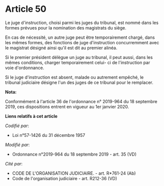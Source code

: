 # Article 50

Le juge d'instruction, choisi parmi les juges du tribunal, est nommé dans les formes prévues pour la nomination des
magistrats du siège. 

En cas de nécessité, un autre juge peut être temporairement chargé, dans les mêmes formes, des fonctions de juge
d'instruction concurremment avec le magistrat désigné ainsi qu'il est dit au premier alinéa. 

Si le premier président délègue un juge au tribunal, il peut aussi, dans les mêmes conditions, charger temporairement celui-
ci de l'instruction par voie d'ordonnance. 

Si le juge d'instruction est absent, malade ou autrement empêché, le   tribunal judiciaire désigne l'un des juges de ce
tribunal pour le remplacer.

**Nota:**

Conformément à l'article 36 de l'ordonnance n° 2019-964 du 18 septembre 2019, ces dispositions entrent en vigueur au 1er
janvier 2020.

**Liens relatifs à cet article**

_Codifié par_:

  - Loi n°57-1426 du 31 décembre 1957

_Modifié par_:

  - Ordonnance n°2019-964 du 18 septembre 2019 - art. 35 (VD)

_Cité par_:

  - CODE DE L'ORGANISATION JUDICIAIRE. - art. R*761-24 (Ab)
  - Code de l'organisation judiciaire - art. R212-36 (VD)

